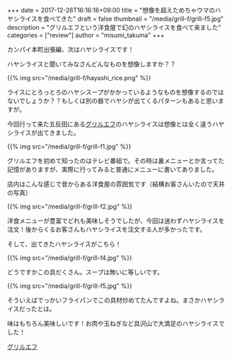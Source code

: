 +++
date = 2017-12-28T16:16:16+09:00
title = "想像を超えためちゃウマのハヤシライスを食べてきた"
draft = false
thumbnail = "/media/grill-f/grill-f5.jpg"
description = "グリルエフという洋食屋で幻のハヤシライスを食べて来ました"
categories = ["review"]
author = "misumi_takuma"
+++

カンパイ本町出張編、次はハヤシライスです！

<!--more-->

ハヤシライスと聞いてみなさんどんなものを想像しますか？？

{{% img src="/media/grill-f/hayashi_rice.png" %}}

ライスにとろっとろのハヤシスープがかかっているようなものを想像するのではないでしょうか？？もしくは別の器でハヤシが出てくるパターンもあると思いますが。

今回行って来た五反田にある[グリルエフ](https://tabelog.com/tokyo/A1316/A131603/13001552/)のハヤシライスは想像とは全く違うハヤシライスが出てきました。

{{% img src="/media/grill-f/grill-f1.jpg" %}}

グリルエフを初めて知ったのはテレビ番組で。その時は裏メニューとか言ってた記憶がありますが、実際に行ってみると普通にメニューに書いてありました。

店内はこんな感じで昔からある洋食屋の雰囲気です（結構お客さんいたので天井の写真）

{{% img src="/media/grill-f/grill-f2.jpg" %}}

洋食メニューが豊富でどれも美味しそうでしたが、今回は迷わずハヤシライスを注文！後からくるお客さんもハヤシライスを注文する人が多かったです。

そして、出てきたハヤシライスがこちら！

{{% img src="/media/grill-f/grill-f4.jpg" %}}

どうですかこの具だくさん。スープは無いに等しいです。

{{% img src="/media/grill-f/grill-f5.jpg" %}}

そういえばでっかいフライパンでこの具材炒めてたんですよね。まさかハヤシライスだったとは。

味はもちろん美味しいです！お肉や玉ねぎなど具沢山で大満足のハヤシライスでした！

[グリルエフ](https://tabelog.com/tokyo/A1316/A131603/13001552/)
